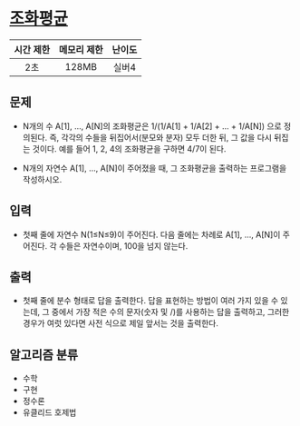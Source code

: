 # [조화평균](https://www.acmicpc.net/problem/2090)

| 시간 제한 | 메모리 제한 | 난이도 |
| :-------: | :---------: | :----: |
|    2초    |    128MB    | 실버4  |

## 문제

- N개의 수 A[1], …, A[N]의 조화평균은 1/(1/A[1] + 1/A[2] + … + 1/A[N]) 으로 정의된다. 즉, 각각의 수들을 뒤집어서(분모와 분자) 모두 더한 뒤, 그 값을 다시 뒤집는 것이다. 예를 들어 1, 2, 4의 조화평균을 구하면 4/7이 된다.

- N개의 자연수 A[1], …, A[N]이 주어졌을 때, 그 조화평균을 출력하는 프로그램을 작성하시오.

## 입력

- 첫째 줄에 자연수 N(1≤N≤9)이 주어진다. 다음 줄에는 차례로 A[1], …, A[N]이 주어진다. 각 수들은 자연수이며, 100을 넘지 않는다.

## 출력

- 첫째 줄에 분수 형태로 답을 출력한다. 답을 표현하는 방법이 여러 가지 있을 수 있는데, 그 중에서 가장 적은 수의 문자(숫자 및 /)를 사용하는 답을 출력하고, 그러한 경우가 여럿 있다면 사전 식으로 제일 앞서는 것을 출력한다.

## 알고리즘 분류

- 수학
- 구현
- 정수론
- 유클리드 호제법
